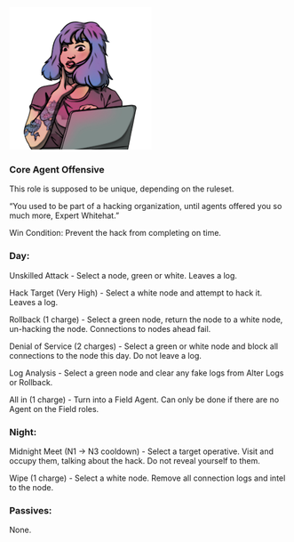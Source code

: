 ![expertwhitehat.png](Images/expertwhitehat.png)

### **Core Agent Offensive**

This role is supposed to be unique, depending on the ruleset.

“You used to be part of a hacking organization, until agents offered you so much more, Expert Whitehat.”

Win Condition: Prevent the hack from completing on time.

### **Day:**

Unskilled Attack - Select a node, green or white. Leaves a log.

Hack Target (Very High) - Select a white node and attempt to hack it. Leaves a log.

Rollback (1 charge) - Select a green node, return the node to a white node, un-hacking the node. Connections to nodes ahead fail.

Denial of Service (2 charges) - Select a green or white node and block all connections to the node this day. Do not leave a log.

Log Analysis - Select a green node and clear any fake logs from Alter Logs or Rollback.

All in (1 charge) - Turn into a Field Agent. Can only be done if there are no Agent on the Field roles.

### **Night:**

Midnight Meet (N1 -> N3 cooldown) - Select a target operative. Visit and occupy them, talking about the hack. Do not reveal yourself to them.

Wipe (1 charge) - Select a white node. Remove all connection logs and intel to the node.

### **Passives:**

None.